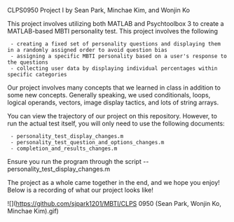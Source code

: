 CLPS0950 Project I by Sean Park, Minchae Kim, and Wonjin Ko

This project involves utilizing both MATLAB and Psychtoolbox 3 to create a MATLAB-based MBTI personality test. This project  involves the following

     - creating a fixed set of personality questions and displaying them in a randomly assigned order to avoid question bias
     - assigning a specific MBTI personality based on a user's response to the questions
     - collecting user data by displaying individual percentages within specific categories
     
Our project involves many concepts that we learned in class in addition to some new concepts. Generally speaking, we used conditionals, loops, logical operands, vectors, image display tactics, and lots of string arrays.

You can view the trajectory of our project on this repository. However, to run the actual test itself, you will only need to use the following documents:

     - personality_test_display_changes.m
     - personality_test_question_and_options_changes.m
     - completion_and_results_changes.m
     
Ensure you run the program through the script -- personality_test_display_changes.m 

The project as a whole came together in the end, and we hope you enjoy! Below is a recording of what our project looks like!

![](https://github.com/sjpark1201/MBTI/CLPS 0950 (Sean Park, Wonjin Ko, Minchae Kim).gif)
